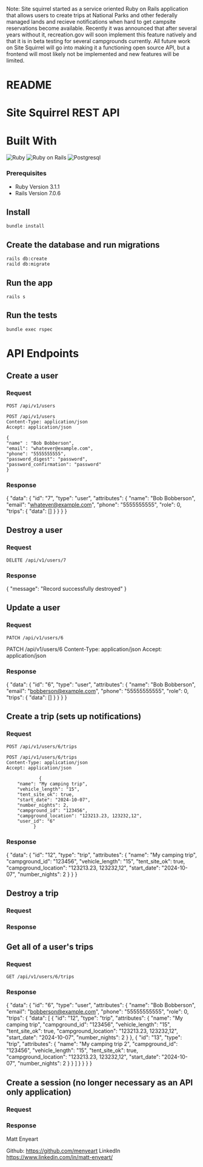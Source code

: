Note: Site squirrel started as a service oriented Ruby on Rails application that allows users to create trips at National Parks and other federally managed lands and recieve notifications when hard to get campsite reservations become available. Recently it was announced that after several years without it, recreation.gov will soon implement this feature natively and that it is in beta testing for several campgrounds currently. All future work on Site Squirrel will go into making it a functioning open source API, but a frontend will most likely not be implemented and new features will be limited.


# README

# Site Squirrel REST API


# Built With

  ![Ruby](https://img.shields.io/badge/Ruby-CC342D?style=for-the-badge&logo=ruby&logoColor=white) 
  ![Ruby on Rails](https://img.shields.io/badge/Ruby_on_Rails-CC0000?style=for-the-badge&logo=ruby-on-rails&logoColor=white) 
  ![Postgresql](https://img.shields.io/badge/PostgreSQL-316192?style=for-the-badge&logo=postgresql&logoColor=white)

### Prerequisites

  - Ruby Version 3.1.1
  - Rails Version 7.0.6

## Install
    
    bundle install

## Create the database and run migrations
    
    rails db:create
    raild db:migrate

## Run the app

    rails s

## Run the tests

    bundle exec rspec

# API Endpoints

## Create a user

### Request

`POST /api/v1/users`

    POST /api/v1/users
    Content-Type: application/json
    Accept: application/json

    {
    "name" : "Bob Bobberson",
    "email": "whatever@example.com",
    "phone": "5555555555",
    "password_digest": "password",
    "password_confirmation": "password"
    }

### Response

  {
    "data": {
        "id": "7",
        "type": "user",
        "attributes": {
            "name": "Bob Bobberson",
            "email": "whatever@example.com",
            "phone": "5555555555",
            "role": 0,
            "trips": {
                "data": []
            }
        }
    }
  }

## Destroy a user

### Request

`DELETE /api/v1/users/7`

### Response

{
    "message": "Record successfully destroyed"
}

## Update a user

### Request

`PATCH /api/v1/users/6`

  PATCH /api/v1/users/6
  Content-Type: application/json
  Accept: application/json

### Response

{
    "data": {
        "id": "6",
        "type": "user",
        "attributes": {
            "name": "Bob Bobberson",
            "email": "bobberson@example.com",
            "phone": "55555555555",
            "role": 0,
            "trips": {
                "data": []
            }
        }
    }
}

## Create a trip (sets up notifications)

### Request

`POST /api/v1/users/6/trips`

    POST /api/v1/users/6/trips
    Content-Type: application/json
    Accept: application/json

                {
        "name": "My camping trip",
        "vehicle_length": "15",
        "tent_site_ok": true,
        "start_date": "2024-10-07",
        "number_nights": 2,
        "campground_id": "123456",
        "campground_location": "123213.23, 123232,12",
        "user_id": "6"
              }

### Response

{
    "data": {
        "id": "12",
        "type": "trip",
        "attributes": {
            "name": "My camping trip",
            "campground_id": "123456",
            "vehicle_length": "15",
            "tent_site_ok": true,
            "campground_location": "123213.23, 123232,12",
            "start_date": "2024-10-07",
            "number_nights": 2
        }
    }
}

## Destroy a trip



### Request

### Response

## Get all of a user's trips

### Request

`GET /api/v1/users/6/trips`

### Response

{
    "data": {
        "id": "6",
        "type": "user",
        "attributes": {
            "name": "Bob Bobberson",
            "email": "bobberson@example.com",
            "phone": "55555555555",
            "role": 0,
            "trips": {
                "data": [
                    {
                        "id": "12",
                        "type": "trip",
                        "attributes": {
                            "name": "My camping trip",
                            "campground_id": "123456",
                            "vehicle_length": "15",
                            "tent_site_ok": true,
                            "campground_location": "123213.23, 123232,12",
                            "start_date": "2024-10-07",
                            "number_nights": 2
                        }
                    },
                    {
                        "id": "13",
                        "type": "trip",
                        "attributes": {
                            "name": "My camping trip 2",
                            "campground_id": "123456",
                            "vehicle_length": "15",
                            "tent_site_ok": true,
                            "campground_location": "123213.23, 123232,12",
                            "start_date": "2024-10-07",
                            "number_nights": 2
                        }
                    }
                ]
            }
        }
    }
}

## Create a session (no longer necessary as an API only application)

### Request

### Response








Matt Enyeart

Github: https://github.com/menyeart
LinkedIn https://www.linkedin.com/in/matt-enyeart/

